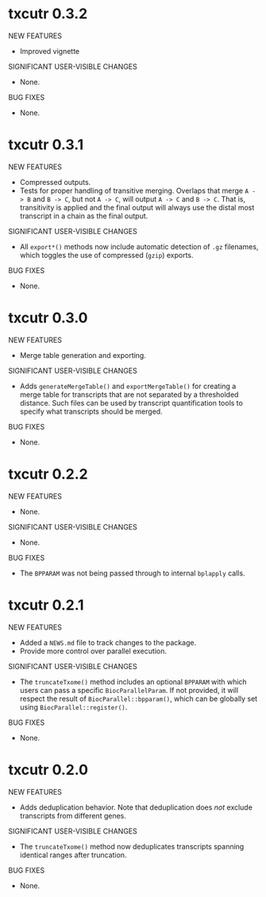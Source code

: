 # txcutr 0.3.2

NEW FEATURES

* Improved vignette

SIGNIFICANT USER-VISIBLE CHANGES

* None.

BUG FIXES

* None.

# txcutr 0.3.1

NEW FEATURES

* Compressed outputs.
* Tests for proper handling of transitive merging. Overlaps that merge `A -> B` 
  and `B -> C`, but not `A -> C`, will output `A -> C` and `B -> C`. That is, 
  transitivity is applied and the final output will always use the distal most
  transcript in a chain as the final output.

SIGNIFICANT USER-VISIBLE CHANGES

* All `export*()` methods now include automatic detection of `.gz` filenames, 
  which toggles the use of compressed (`gzip`) exports.

BUG FIXES

* None.

# txcutr 0.3.0

NEW FEATURES

* Merge table generation and exporting.

SIGNIFICANT USER-VISIBLE CHANGES

* Adds `generateMergeTable()` and `exportMergeTable()` for creating a merge 
  table for transcripts that are not separated by a thresholded distance. 
  Such files can be used by transcript quantification tools to specify what
  transcripts should be merged.

BUG FIXES

* None.

# txcutr 0.2.2

NEW FEATURES

* None.

SIGNIFICANT USER-VISIBLE CHANGES

* None.

BUG FIXES

* The `BPPARAM` was not being passed through to internal `bplapply` calls.

# txcutr 0.2.1

NEW FEATURES

* Added a `NEWS.md` file to track changes to the package.
* Provide more control over parallel execution.

SIGNIFICANT USER-VISIBLE CHANGES

* The `truncateTxome()` method includes an optional `BPPARAM` with which users 
  can pass a specific `BiocParallelParam`. If not provided, it will respect the 
  result of `BiocParallel::bpparam()`, which can be globally set using 
  `BiocParallel::register()`.

BUG FIXES

* None.

# txcutr 0.2.0

NEW FEATURES

* Adds deduplication behavior. Note that deduplication does *not* exclude 
  transcripts from different genes.

SIGNIFICANT USER-VISIBLE CHANGES

* The `truncateTxome()` method now deduplicates transcripts spanning identical 
  ranges after truncation.

BUG FIXES

* None.
